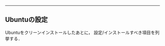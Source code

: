 --------------------------
Ubuntuの設定
--------------------------

Ubuntuをクリーンインストールしたあとに，
設定/インストールすべき項目を列挙する．

